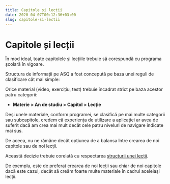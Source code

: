 ```yaml
---
title: Capitole și lecții
date: 2020-04-07T00:12:36+03:00
slug: capitole-si-lectii
---
```


# Capitole și lecții

În mod ideal, toate capitolele și lecțiile trebuie să corespundă cu programa școlară în vigoare.

Structura de informații pe ASQ a fost concepută pe baza unei reguli de clasificare cât mai simple:

Orice material (video, exercițiu, test) trebuie încadrat strict pe baza acestor patru categorii:

- **Materie > An de studiu > Capitol > Lecție**

Deși unele materiale, conform programei, se clasifică pe mai multe categorii sau subcapitole, credem că experiența de utilizare a aplicației ar avea de suferit dacă am crea mai mult decât cele patru niveluri de navigare indicate mai sus.

De aceea, nu ne rămâne decât opțiunea de a balansa între crearea de noi capitole sau de noi lecții.

Această decizie trebuie corelată cu respectarea [structurii unei lecții](/structura-unei-lectii/).

De exemplu, este de preferat crearea de noi lecții sau chiar de noi capitole dacă este cazul, decât să creăm foarte multe materiale în cadrul aceleiași lecții.